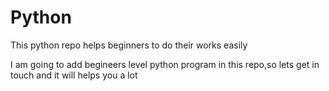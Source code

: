 # Python
This python repo helps beginners to do their works easily

I am going to add begineers level python program in this repo,so lets get in touch and it will helps you a lot
